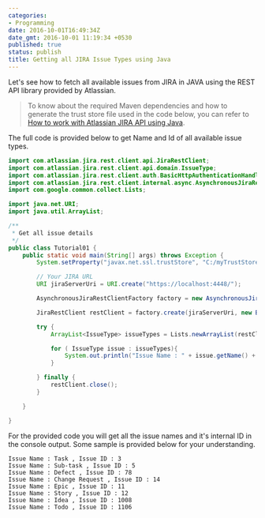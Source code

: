 ```yaml
---
categories:
- Programming
date: 2016-10-01T16:49:34Z
date_gmt: 2016-10-01 11:19:34 +0530
published: true
status: publish
title: Getting all JIRA Issue Types using Java
---
```


Let's see how to fetch all available issues from JIRA in JAVA using the REST API library provided by Atlassian.

> To know about the required Maven dependencies and how to generate the trust store file used in the code below, you can refer to [How to work with Atlassian JIRA API using Java](/programming/2016/09/18/how-to-use-JIRA-API-in-Java.html).

The full code is provided below to get Name and Id of all available issue types.

```java
import com.atlassian.jira.rest.client.api.JiraRestClient;
import com.atlassian.jira.rest.client.api.domain.IssueType;
import com.atlassian.jira.rest.client.auth.BasicHttpAuthenticationHandler;
import com.atlassian.jira.rest.client.internal.async.AsynchronousJiraRestClientFactory;
import com.google.common.collect.Lists;

import java.net.URI;
import java.util.ArrayList;

/**
 * Get all issue details
 */
public class Tutorial01 {
    public static void main(String[] args) throws Exception {
        System.setProperty("javax.net.ssl.trustStore", "C:/myTrustStore");

        // Your JIRA URL
        URI jiraServerUri = URI.create("https://localhost:4448/");

        AsynchronousJiraRestClientFactory factory = new AsynchronousJiraRestClientFactory();

        JiraRestClient restClient = factory.create(jiraServerUri, new BasicHttpAuthenticationHandler("username", "password"));

        try {
            ArrayList<IssueType> issueTypes = Lists.newArrayList(restClient.getMetadataClient().getIssueTypes().claim());

            for ( IssueType issue : issueTypes){
                System.out.println("Issue Name : " + issue.getName() + " , Issue ID : " + issue.getId());
            }

        } finally {
            restClient.close();
        }

    }

}
```


For the provided code you will get all the issue names and it's internal ID in the console output. Some sample is provided below for your understanding.

```
Issue Name : Task , Issue ID : 3
Issue Name : Sub-task , Issue ID : 5
Issue Name : Defect , Issue ID : 78
Issue Name : Change Request , Issue ID : 14
Issue Name : Epic , Issue ID : 11
Issue Name : Story , Issue ID : 12
Issue Name : Idea , Issue ID : 1008
Issue Name : Todo , Issue ID : 1106
```
